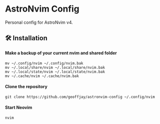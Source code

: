 # AstroNvim Config

Personal config for AstroNvim v4.

## 🛠️ Installation

#### Make a backup of your current nvim and shared folder

```shell
mv ~/.config/nvim ~/.config/nvim.bak
mv ~/.local/share/nvim ~/.local/share/nvim.bak
mv ~/.local/state/nvim ~/.local/state/nvim.bak
mv ~/.cache/nvim ~/.cache/nvim.bak
```

#### Clone the repository

```shell
git clone https://github.com/geoffjay/astronvim-config ~/.config/nvim
```

#### Start Neovim

```shell
nvim
```

